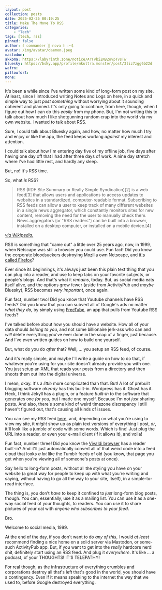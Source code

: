```yaml
---
layout: post
collection: posts
date: 2025-02-25 00:19:25
title: Make The Move To RSS
categories:
    - "Tech"
tags: [tech, rss]
pinned: false
author: ⸸ commander ░ nova ⸸ :~$
avatar: /img/avatar/daemon.jpeg
mastodon: 
akkoma: https://labyrinth.zone/notice/ArTvbiZNB2ovpTvsTw
bluesky: https://bsky.app/profile/mkultra.monster/post/3liz7zgg6b22d
wafrn: 
pillowfort: 
none: 
---
```

It's been a while since I've written some kind of long-form post on my site. At least, since I introduced writing Notes and Logs on here, in a quick and simple way to just *post something* without worrying about it sounding coherent and planned. It's only going to continue, from here, though, when I figure out how I can do this *easily* from my phone. But, I'm not writing this to talk about how much I like shotgunning random crap into the world via my own website. I wanted to talk about RSS.

Sure, I could talk about Bluesky again, and how, no matter how much I try and enjoy or like the app, the feed keeps working *against* my interest and attention.

I could talk about how I'm entering day five of my offline job, five days after having one day off that I had after three days of work. A nine day stretch where I've had little rest, and hardly any sleep.

But, no! It's RSS time.

So, what *is* RSS?

>RSS (RDF Site Summary or Really Simple Syndication)[2] is a web feed[3] that allows users and applications to access updates to websites in a standardized, computer-readable format. Subscribing to RSS feeds can allow a user to keep track of many different websites in a single news aggregator, which constantly monitors sites for new content, removing the need for the user to manually check them. News aggregators (or "RSS readers") can be built into a browser, installed on a desktop computer, or installed on a mobile device.[4]

<a href="https://en.wikipedia.org/wiki/RSS" target="_blank"><i>via Wikipedia.</i></a>

RSS is something that "came out" a little over 25 years ago, now, in 1999, when Netscape was still a browser you could use. Fun fact! Did you know the corporate bloodsuckers destroying Mozilla own Netscape, and <a href="https://en.wikipedia.org/wiki/Mozilla_Application_Suite#History_and_development" target="_blank">it's called Firefox</a>?

Ever since its beginnings, it's always just been this plain text thing that you can plug into a reader, and use to keep tabs on your favorite subjects, or people's blogs. And that's what it *remains*, today. But, as social media eats itself alive, and the options grow fewer (aside from ActivityPub and *maybe* Bluesky), RSS becomes *very important*, once again.

Fun fact, number two! Did you know that Youtube channels have RSS feeds? Did you know that you can subvert all of Google's ads no matter *what they do*, by simply using <a href="https://freetubeapp.io" target="_blank">FreeTube</a>, an app that pulls from Youtube RSS feeds?

I've talked before about how you should have a website. How all of your data should *belong to you*, and not some billionaire jerk-ass who can and *will* delete everything you've ever done in the snap of a finger, just because. And I've *even* written guides on how to build one yourself.

But, what do you do *after* that? Well, ... you setup an RSS feed, of course.

And it's really simple, and maybe I'll write a guide on how to do that, if whatever you're using for your site doesn't already provide you with one. You just setup an XML that reads your posts from a directory and then shoots them out into the digital universe.

I mean, okay. It's a *little* more complicated than that. But! A lot of prebuilt blogging software *already* has this built-in. Wordpress has it. Ghost has it. Heck, I think Jekyll has a plugin, or a feature *built-in* to the software that generates one *for you*, but I made one myself. Because I'm not *just* sharing posts. And also, there's some kind of weird timezone discrepancy I still haven't figured out, that's causing all kinds of issues.

You can see my RSS feed <a href="https://mkultra.monster/rss_feed.xml" target="_blank">here</a>, and, depending on what you're using to view my site, it *might* show up as plain text versions of everything I post, *or*, it'll look like a jumble of code with some words. Which is fine! Just plug the URL into a reader, or even your e-mail client (if it allows it), and voila!

Fun fact, number three! Did you know the <a href="https://vivaldi.com" target="_blank">Vivaldi browser</a> has a reader built-in? And it'll just automatically convert all of that weird code into a feed cloud that looks *a lot* like the Tumblr feeds of old (you know, that page you get when you're viewing all of someone's posts at once).

Say hello to long-form posts, without all the styling you have on your website (a great way for people to keep up with what you're writing and saying, without having to go all the way to your site, itself), in a simple-to-read interface.

The thing is, you don't *have* to keep it confined to *just* long-form blog posts, though. You can, essentially, use it as a mailing list. You can use it as a one-way social feed of your thoughts, to readers. You can use it to share pictures of your cat with *anyone who subscribes to your feed*.

Bro.

Welcome to social media, 1999.

At the end of the day, if you don't want to do *any of this*, I would *at least* recommend finding a nice home on a solid server via Mastodon, or some-such ActivityPub app. But, if you want to get into the *really* hardcore nerd shit, definitely start using an RSS feed. And plug it *everywhere*. It's like ... a podcast, of your THOUGHTS! IT'S TELEPATHY!

For real though, as the infrastructure of everything crumbles and corporations destroy all that's left that's good in the world, you should have a contingency. Even if it means speaking to the internet the way that we used to, before Google destroyed everything.